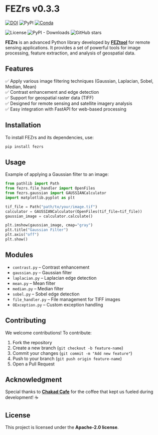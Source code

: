 # **FEZrs v0.3.3**  

[![DOI](https://zenodo.org/badge/710286874.svg)](https://doi.org/10.5281/zenodo.14938038)  ![PyPI](https://img.shields.io/pypi/v/FEZrs?color=blue&label=PyPI&logo=pypi) [![Conda](https://img.shields.io/conda/vn/conda-forge/fezrs)](https://anaconda.org/conda-forge/fezrs)

 ![License](https://img.shields.io/pypi/l/FEZrs)  ![PyPI - Downloads](https://img.shields.io/pypi/dm/FEZrs)	 ![GitHub stars](https://img.shields.io/github/stars/FEZtool-team/FEZrs?style=social) 

**FEZrs** is an advanced Python library developed by [**FEZtool**](https://feztool.com/) for remote sensing applications. It provides a set of powerful tools for image processing, feature extraction, and analysis of geospatial data. 

## **Features**  
✅ Apply various image filtering techniques (Gaussian, Laplacian, Sobel, Median, Mean)  
✅ Contrast enhancement and edge detection  
✅ Support for geospatial raster data (TIFF)  
✅ Designed for remote sensing and satellite imagery analysis  
✅ Easy integration with FastAPI for web-based processing  

## **Installation**  
To install FEZrs and its dependencies, use:  

```sh
pip install fezrs
```

## **Usage**  
Example of applying a Gaussian filter to an image:  

```python
from pathlib import Path
from fezrs.file_handler import OpenFiles
from fezrs.gaussian import GAUSSIANCalculator
import matplotlib.pyplot as plt

tif_file = Path("path/to/your/image.tif")
calculator = GAUSSIANCalculator(OpenFiles(tif_file=tif_file))
gaussian_image = calculator.calculate()

plt.imshow(gaussian_image, cmap="gray")
plt.title("Gaussian Filter")
plt.axis("off")
plt.show()
```

## **Modules**  
- `contrast.py` – Contrast enhancement  
- `gaussian.py` – Gaussian filter  
- `laplacian.py` – Laplacian edge detection  
- `mean.py` – Mean filter  
- `median.py` – Median filter  
- `sobel.py` – Sobel edge detection  
- `file_handler.py` – File management for TIFF images  
- `OException.py` – Custom exception handling  

## **Contributing**  
We welcome contributions! To contribute:  
1. Fork the repository  
2. Create a new branch (`git checkout -b feature-name`)  
3. Commit your changes (`git commit -m "Add new feature"`)  
4. Push to your branch (`git push origin feature-name`)  
5. Open a Pull Request  

## **Acknowledgment**  
Special thanks to [**Chakad Cafe**](https://www.chakadcoffee.com/) for the coffee that kept us fueled during development! ☕  

## **License**  
This project is licensed under the **Apache-2.0 license**.  

